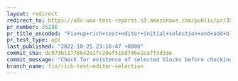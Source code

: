 ```yaml
---
layout: redirect
redirect_to: https://a8c-woo-test-reports.s3.amazonaws.com/public/pr/35286/api/index.html
pr_number: 35286
pr_title_encoded: "Fix+up+rich+text+editor+initial+selection+and+add+blocks"
pr_test_type: api
last_published: "2022-10-25 23:16:47 +0000"
commit_sha: dc973b11776642a1fc20ef51b9746e2caff3d33e
commit_message: "Check for existence of selected blocks before checking length"
branch_name: fix/rich-text-editor-selection
---
```


